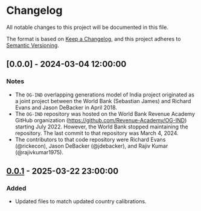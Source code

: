 # Changelog

All notable changes to this project will be documented in this file.

The format is based on [Keep a Changelog](https://keepachangelog.com/en/1.0.0/),
and this project adheres to [Semantic Versioning](https://semver.org/spec/v2.0.0.html).


## [0.0.0] - 2024-03-04 12:00:00

### Notes

- The `OG-IND` overlapping generations model of India project originated as a joint project between the World Bank (Sebastian James) and Richard Evans and Jason DeBacker in April 2018.
- The `OG-IND` repository was hosted on the World Bank Revenue Academy GitHub organization (https://github.com/Revenue-Academy/OG-IND) starting July 2022. However, the World Bank stopped maintaining the repository. The last commit to that repository was March 4, 2024.
- The contributors to that code repository were Richard Evans (@rickecon), Jason DeBacker (@jdebacker), and Rajiv Kumar (@rajivkumar1975).

## [0.0.1] - 2025-03-22 23:00:00

### Added

- Updated files to match updated country calibrations.


[0.0.1]: https://github.com/OpenSourceEcon/OG-IND/compare/v0.0.0...v0.0.1
